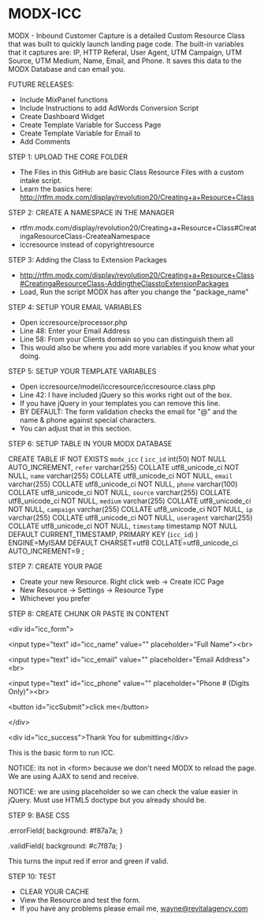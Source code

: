 MODX-ICC
========

MODX - Inbound Customer Capture is a detailed Custom Resource Class that was built to quickly launch landing page code. The built-in variables that it captures are: IP, HTTP Referal, User Agent, UTM Campaign, UTM Source, UTM Medium, Name, Email, and Phone. It saves this data to the MODX Database and can email you.


FUTURE RELEASES:
  -  Include MixPanel functions
  -  Include Instructions to add AdWords Conversion Script
  -  Create Dashboard Widget
  -  Create Template Variable for Success Page
  -  Create Template Variable for Email to
  -  Add Comments
  

STEP 1: UPLOAD THE CORE FOLDER 
  -  The Files in this GitHub are basic Class Resource Files with a custom intake script.
  -  Learn the basics here: http://rtfm.modx.com/display/revolution20/Creating+a+Resource+Class


STEP 2: CREATE A NAMESPACE IN THE MANAGER
  -  rtfm.modx.com/display/revolution20/Creating+a+Resource+Class#CreatingaResourceClass-CreateaNamespace
  -  iccresource instead of copyrightresource


STEP 3: Adding the Class to Extension Packages
  -  http://rtfm.modx.com/display/revolution20/Creating+a+Resource+Class#CreatingaResourceClass-AddingtheClasstoExtensionPackages
  -  Load, Run the script MODX has after you change the "package_name"


STEP 4: SETUP YOUR EMAIL VARIABLES
  -  Open iccresource/processor.php
  -  Line 48: Enter your Email Address
  -  Line 58: From your Clients domain so you can distinguish them all
  -  This would also be where you add more variables if you know what your doing.


STEP 5: SETUP YOUR TEMPLATE VARIABLES
  -  Open iccresource/model/iccresource/iccresource.class.php
  -  Line 42: I have included jQuery so this works right out of the box. 
  -  If you have jQuery in your templates you can remove this line.
  -  BY DEFAULT: The form validation checks the email for "@" and the name & phone against special characters.
  -  You can adjust that in this section. 


STEP 6: SETUP TABLE IN YOUR MODX DATABASE


CREATE TABLE IF NOT EXISTS `modx_icc` (
  `icc_id` int(50) NOT NULL AUTO_INCREMENT,
  `refer` varchar(255) COLLATE utf8_unicode_ci NOT NULL,
  `name` varchar(255) COLLATE utf8_unicode_ci NOT NULL,
  `email` varchar(255) COLLATE utf8_unicode_ci NOT NULL,
  `phone` varchar(100) COLLATE utf8_unicode_ci NOT NULL,
  `source` varchar(255) COLLATE utf8_unicode_ci NOT NULL,
  `medium` varchar(255) COLLATE utf8_unicode_ci NOT NULL,
  `campaign` varchar(255) COLLATE utf8_unicode_ci NOT NULL,
  `ip` varchar(255) COLLATE utf8_unicode_ci NOT NULL,
  `useragent` varchar(255) COLLATE utf8_unicode_ci NOT NULL,
  `timestamp` timestamp NOT NULL DEFAULT CURRENT_TIMESTAMP,
  PRIMARY KEY (`icc_id`)
) ENGINE=MyISAM  DEFAULT CHARSET=utf8 COLLATE=utf8_unicode_ci AUTO_INCREMENT=9 ;


STEP 7: CREATE YOUR PAGE
  - Create your new Resource. Right click web -> Create ICC Page 
  - New Resource -> Settings -> Resource Type
  - Whichever you prefer

STEP 8: CREATE CHUNK OR PASTE IN CONTENT

&lt;div id="icc_form"&gt;

&lt;input type="text" id="icc_name" value="" placeholder="Full Name"&gt;&lt;br&gt;

&lt;input type="text" id="icc_email" value="" placeholder="Email Address"&gt;&lt;br&gt;

&lt;input type="text" id="icc_phone" value="" placeholder="Phone # (Digits Only)"&gt;&lt;br&gt;

&lt;button id="iccSubmit"&gt;click me&lt;/button&gt;

&lt;/div&gt;

&lt;div id="icc_success"&gt;Thank You for submitting&lt;/div&gt;

This is the basic form to run ICC. 

NOTICE: its not in &lt;form&gt; because we don't need MODX to reload the page. We are using AJAX to send and receive. 

NOTICE: we are using placeholder so we can check the value easier in jQuery. Must use HTML5 doctype but you already should be.


STEP 9: BASE CSS

.errorField{
  background: #f87a7a;
}

.validField{
	background: #c7f87a;
}

This turns the input red if error and green if valid.


STEP 10: TEST
  - CLEAR YOUR CACHE
  - View the Resource and test the form.
  - If you have any problems please email me, wayne@revitalagency.com







